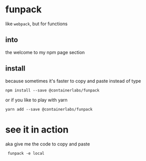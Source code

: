 # funpack

like `webpack`, but for functions

## into

the welcome to my npm page section

## install

because sometimes it's faster to copy and paste instead of type

```
npm install --save @containerlabs/funpack
```

or if you like to play with yarn

```
yarn add --save @containerlabs/funpack
```

# see it in action

aka give me the code to copy and paste

```
 funpack -e local
```
